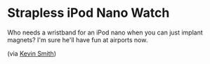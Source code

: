 # Strapless iPod Nano Watch

Who needs a wristband for an iPod nano when you can just implant magnets? I'm sure he'll have fun at airports now.

(via [Kevin Smith](http://twitter.com/kvnsmth))
